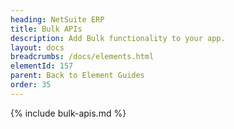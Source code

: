 ```yaml
---
heading: NetSuite ERP
title: Bulk APIs
description: Add Bulk functionality to your app.
layout: docs
breadcrumbs: /docs/elements.html
elementId: 157
parent: Back to Element Guides
order: 35
---
```


{% include bulk-apis.md %}
